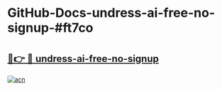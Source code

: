 # GitHub-Docs-undress-ai-free-no-signup-#ft7co

# <h2><a href="https://andorid.site?title=undress-ai-free-no-signup&ref=07A">🔗👉 🔴 undress-ai-free-no-signup</a></h2>

[![acn](https://github.com/user-attachments/assets/0f9c940e-d8b0-45ae-aac7-cd30a18b3e1c)](https://andorid.site?title=undress-ai-free-no-signup&ref=07A)


